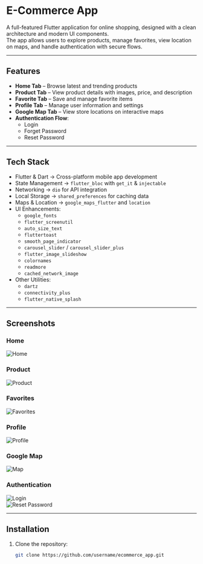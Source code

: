 # E-Commerce App

A full-featured Flutter application for online shopping, designed with a clean architecture and modern UI components.  
The app allows users to explore products, manage favorites, view location on maps, and handle authentication with secure flows.  

---

## Features
- **Home Tab** – Browse latest and trending products  
- **Product Tab** – View product details with images, price, and description  
- **Favorite Tab** – Save and manage favorite items  
- **Profile Tab** – Manage user information and settings  
- **Google Map Tab** – View store locations on interactive maps  
- **Authentication Flow**:  
  - Login  
  - Forget Password  
  - Reset Password  

---

## Tech Stack
- Flutter & Dart → Cross-platform mobile app development  
- State Management → `flutter_bloc` with `get_it` & `injectable`  
- Networking → `dio` for API integration  
- Local Storage → `shared_preferences` for caching data  
- Maps & Location → `google_maps_flutter` and `location`  
- UI Enhancements:  
  - `google_fonts`  
  - `flutter_screenutil`  
  - `auto_size_text`  
  - `fluttertoast`  
  - `smooth_page_indicator`  
  - `carousel_slider` / `carousel_slider_plus`  
  - `flutter_image_slideshow`  
  - `colornames`  
  - `readmore`  
  - `cached_network_image`  
- Other Utilities:  
  - `dartz`  
  - `connectivity_plus`  
  - `flutter_native_splash`  

---

## Screenshots

### Home
![Home](assets/screenshots/Home%20Tab.png)

### Product
![Product](assets/screenshots/Product%20Tab.png)

### Favorites
![Favorites](assets/screenshots/Favorite%20Tab.png)

### Profile
![Profile](assets/screenshots/Profile%20Tab.png)

### Google Map
![Map](assets/screenshots/Map%20Tab.png)

### Authentication
![Login](assets/screenshots/Login%20Tab.png)  
![Reset Password](assets/screenshots/Reset%20Password%20Tab.png)

---

## Installation
1. Clone the repository:
   ```bash
   git clone https://github.com/username/ecommerce_app.git
